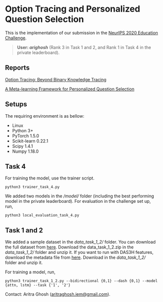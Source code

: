 # Option Tracing  and Personalized Question Selection

This is the implementation of our submission in the [NeurIPS 2020 Education Challenge](https://competitions.codalab.org/competitions/25449).

> **User: _arighosh_** (Rank 3 in Task 1 and 2, and Rank 1 in Task 4 in the private leaderboard).

## Reports

[Option Tracing: Beyond Binary Knowledge Tracing](https://dqanonymousdata.blob.core.windows.net/neurips-public/papers/arigosh/task_1_2_edu_neurips_ghosh_lan.pdf)

[A Meta-learning Framework for Personalized Question Selection](https://dqanonymousdata.blob.core.windows.net/neurips-public/papers/arigosh/task_4_edu_neurips_ghosh_lan.pdf)

## Setups
The requiring environment is as bellow:  

- Linux 
- Python 3+
- PyTorch 1.5.0
- Scikit-learn 0.22.1
- Scipy 1.4.1
- Numpy 1.18.0

## Task 4
For training the model, use the trainer script.
```
python3 trainer_task_4.py
```
We added two models in the _/model/_ folder (including the best performing model in the private leaderboard). For evaluation in the challenge set up, run,
```
python3 local_evaluation_task_4.py
```


## Task 1 and 2
We added a sample dataset in the _data_task_1_2/_ folder. You can download the full dataset from [here][gdrive]. Download the data_task_1_2.zip in the _data_task_1_2/_ folder and unzip it. If you want to run with DAS3H features, download the metadata file from [here][gdrive]. Download in the _data_task_1_2/_ folder and unzip it. 

For training a model, run,
```
python3 trainer_task_1_2.py --bidirectional {0,1} --dash {0,1} --model {attn, lstm} --task {'1', '2'}
```


[gdrive]: https://drive.google.com/drive/folders/1QyH2561LJTLLaGadF47UkTHXo2E1o9zL?usp=sharing



Contact: Aritra Ghosh (aritraghosh.iem@gmail.com).

